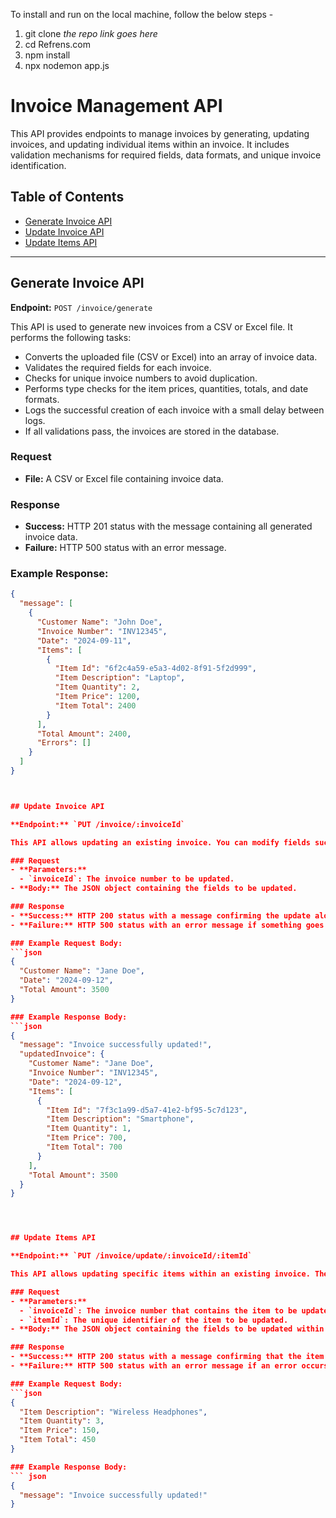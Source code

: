 To install and run on the local machine, follow the below steps - 

1. git clone *the repo link goes here*
2. cd Refrens.com
3. npm install
4. npx nodemon app.js




# Invoice Management API

This API provides endpoints to manage invoices by generating, updating invoices, and updating individual items within an invoice. It includes validation mechanisms for required fields, data formats, and unique invoice identification.

## Table of Contents

- [Generate Invoice API](#generate-invoice-api)
- [Update Invoice API](#update-invoice-api)
- [Update Items API](#update-items-api)

---

## Generate Invoice API

**Endpoint:** `POST /invoice/generate`

This API is used to generate new invoices from a CSV or Excel file. It performs the following tasks:

- Converts the uploaded file (CSV or Excel) into an array of invoice data.
- Validates the required fields for each invoice.
- Checks for unique invoice numbers to avoid duplication.
- Performs type checks for the item prices, quantities, totals, and date formats.
- Logs the successful creation of each invoice with a small delay between logs.
- If all validations pass, the invoices are stored in the database.

### Request
- **File:** A CSV or Excel file containing invoice data.
  
### Response
- **Success:** HTTP 201 status with the message containing all generated invoice data.
- **Failure:** HTTP 500 status with an error message.

### Example Response:
```json
{
  "message": [
    {
      "Customer Name": "John Doe",
      "Invoice Number": "INV12345",
      "Date": "2024-09-11",
      "Items": [
        {
          "Item Id": "6f2c4a59-e5a3-4d02-8f91-5f2d999",
          "Item Description": "Laptop",
          "Item Quantity": 2,
          "Item Price": 1200,
          "Item Total": 2400
        }
      ],
      "Total Amount": 2400,
      "Errors": []
    }
  ]
}



## Update Invoice API

**Endpoint:** `PUT /invoice/:invoiceId`

This API allows updating an existing invoice. You can modify fields such as the customer name, date, total amount, or items.

### Request
- **Parameters:**
  - `invoiceId`: The invoice number to be updated.
- **Body:** The JSON object containing the fields to be updated.

### Response
- **Success:** HTTP 200 status with a message confirming the update along with the updated invoice.
- **Failure:** HTTP 500 status with an error message if something goes wrong.

### Example Request Body:
```json
{
  "Customer Name": "Jane Doe",
  "Date": "2024-09-12",
  "Total Amount": 3500
}

### Example Response Body:
```json
{
  "message": "Invoice successfully updated!",
  "updatedInvoice": {
    "Customer Name": "Jane Doe",
    "Invoice Number": "INV12345",
    "Date": "2024-09-12",
    "Items": [
      {
        "Item Id": "7f3c1a99-d5a7-41e2-bf95-5c7d123",
        "Item Description": "Smartphone",
        "Item Quantity": 1,
        "Item Price": 700,
        "Item Total": 700
      }
    ],
    "Total Amount": 3500
  }
}




## Update Items API

**Endpoint:** `PUT /invoice/update/:invoiceId/:itemId`

This API allows updating specific items within an existing invoice. The item to be updated is identified by the `itemId`, and the necessary fields in the item can be modified.

### Request
- **Parameters:**
  - `invoiceId`: The invoice number that contains the item to be updated.
  - `itemId`: The unique identifier of the item to be updated.
- **Body:** The JSON object containing the fields to be updated within the item.

### Response
- **Success:** HTTP 200 status with a message confirming that the item was updated.
- **Failure:** HTTP 500 status with an error message if an error occurs.

### Example Request Body:
```json
{
  "Item Description": "Wireless Headphones",
  "Item Quantity": 3,
  "Item Price": 150,
  "Item Total": 450
}

### Example Response Body:
``` json
{
  "message": "Invoice successfully updated!"
}

